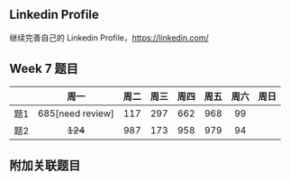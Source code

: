 ## Linkedin Profile

继续完善自己的 Linkedin Profile，https://linkedin.com/

## Week 7 题目
|       | 周一   | 周二   |  周三 |   周四 |   周五  | 周六 |  周日 |
| :----:| :----:| :----:|:----:  |:----: |:----: |:----:|:----: |
| 题1   | 685[need review] 	| 117	 |   297    |  662  |968   |  99|
| 题2   |~~124~~    | 987    |    173   |    958  |979  | 94|



## 附加关联题目



